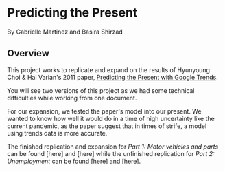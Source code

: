 # Predicting the Present
By Gabrielle Martinez and Basira Shirzad

## Overview
This project works to replicate and expand on the results of Hyunyoung Choi & Hal Varian's 2011 paper, [Predicting the Present with Google Trends](https://people.ischool.berkeley.edu/~hal/Papers/2011/ptp.pdf). 

You will see two versions of this project as we had some technical difficulties while working from one document.

For our expansion, we tested the paper's model into our present. We wanted to know how well it would do in a time of high uncertainty like the current pandemic, as the paper suggest that in times of strife, a model using trends data is more accurate. 

The finished replication and expansion for *Part 1: Motor vehicles and parts* can be found [here] and [here] while the unfinished replication for *Part 2: Unemployment* can be found [here] and [here].

